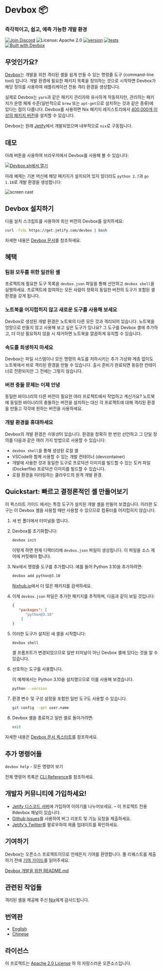 # Devbox 📦

### 즉각적이고, 쉽고, 예측 가능한 개발 환경

[![Join Discord](https://img.shields.io/discord/903306922852245526?color=7389D8&label=discord&logo=discord&logoColor=ffffff)](https://discord.gg/jetify) ![License: Apache 2.0](https://img.shields.io/github/license/jetify-com/devbox) [![version](https://img.shields.io/github/v/release/jetify-com/devbox?color=green&label=version&sort=semver)](https://github.com/jetify-com/devbox/releases) [![tests](https://github.com/jetify-com/devbox/actions/workflows/cli-post-release.yml/badge.svg)](https://github.com/jetify-com/devbox/actions/workflows/cli-release.yml?branch=main) [![Built with Devbox](https://www.jetify.com/img/devbox/shield_galaxy.svg)](https://www.jetify.com/devbox/docs/contributor-quickstart/)

## 무엇인가요?

[Devbox](https://www.jetify.com/devbox/)는 개발을 위한 격리된 셸을 쉽게 만들 수 있는 명령줄 도구 (command-line tool) 입니다. 개발 환경에 필요한 패키지 목록을 정의하는 것으로 시작하면 Devbox가 해당 정의를 사용하여 애플리케이션 전용 격리 환경을 생성합니다. 

실제로 Devbox는 `yarn`과 같은 패키지 관리자와 유사하게 작동하지만, 관리하는 패키지가 운영 체제 수준(일반적으로 `brew` 또는 `apt-get`으로 설치하는 것과 같은 종류)에 있다는 점이 다릅니다. Devbox를 사용하면 Nix 패키지 레지스트리에서 [400,000개 이상의 패키지 버전](https://www.nixhub.io)을 설치할 수 있습니다. 

Devbox는 원래 [Jetify](https://www.jetify.com)에서 개발되었으며 내부적으로 `nix`로 구동됩니다.  

## 데모

아래 버튼을 사용하여 브라우저에서 Devbox를 사용해 볼 수 있습니다:

[![Devbox.sh에서 열기](https://www.jetify.com/img/devbox/open-in-devbox.svg)](https://devbox.sh/new)

아래 예제는 기본 머신에 해당 패키지가 설치되어 있지 않더라도 `python 2.7`과 `go 1.18`로 개발 환경을 생성합니다:

![screen cast](https://user-images.githubusercontent.com/279789/186491771-6b910175-18ec-4c65-92b0-ed1a91bb15ed.svg)

## Devbox 설치하기

다음 설치 스크립트를 사용하여 최신 버전의 Devbox를 설치하세요:

```sh
curl -fsSL https://get.jetify.com/devbox | bash
```

자세한 내용은 [Devbox 문서](https://www.jetify.com/devbox/docs/installing_devbox/)를 참조하세요.

## 혜택

### 팀원 모두를 위한 일관된 셸

프로젝트에 필요한 도구 목록을 `devbox.json` 파일을 통해 선언하고 `devbox shell`을 실행하세요. 프로젝트에 참여하는 모든 사람이 정확히 동일한 버전의 도구가 포함된 셸 환경을 갖게 됩니다.

### 노트북을 어지럽히지 않고 새로운 도구를 사용해 보세요

Devbox로 생성된 개발 환경은 노트북의 다른 모든 것과 격리되어 있습니다. 노트북을 엉망으로 만들지 않고 사용해 보고 싶은 도구가 있나요? 그 도구를 Devbox 셸에 추가하고, 더 이상 필요하지 않을 시 제거하면 노트북을 깔끔하게 유지할 수 있습니다.

### 속도를 희생하지 마세요

Devbox는 파일 시스템이나 모든 명령의 속도를 저하시키는 추가 가상화 계층 없이도 노트북에서 바로 격리된 환경을 만들 수 있습니다. 출시 준비가 완료되면 동등한 컨테이너로 전환되지만 그 전에는 그렇지 않습니다.

### 버젼 충돌 문제는 이제 안녕

동일한 바이너리의 다른 버전이 필요한 여러 프로젝트에서 작업하고 계신가요? 노트북에 동일한 바이너리의 충돌하는 버전을 설치하는 대신 각 프로젝트에 대해 격리된 환경을 만들고 각각에 원하는 버전을 사용하세요.

### 개발 환경을 휴대하세요

Devbox의 개발 환경은 *이동성*이 있습니다. 환경을 정확히 한 번만 선언하고 그 단일 정의를 다음과 같은 여러 가지 방법으로 사용할 수 있습니다:

+ `devbox shell`을 통해 생성된 로컬 셸
+ VSCode와 함께 사용할 수 있는 개발 컨테이너 (devcontainer)
+ 개발에 사용한 것과 동일한 도구로 프로덕션 이미지를 빌드할 수 있는 도커 파일(Dockerfile) 프로덕션 이미지를 빌드할 수 있습니다.
+ 로컬 환경을 미러링하는 클라우드의 원격 개발 환경.

## Quickstart: 빠르고 결정론적인 셸 만들어보기

이 퀵스타트 가이드 에서는 특정 도구가 설치된 개발 셸을 만들어 보겠습니다. 이러한 도구는 이 Devbox 셸을 사용할 때만 사용할 수 있으므로 컴퓨터를 어지럽히지 않습니다.

1. 새 빈 폴더에서 터미널을 엽니다.

2. Devbox를 초기화합니다:

   ```bash
   devbox init
   ```

   이렇게 하면 현재 디렉터리에 `devbox.json` 파일이 생성됩니다. 이 파일을 소스 제어에 커밋해야 합니다.

3. Nix에서 명령줄 도구를 추가합니다. 예를 들어 Python 3.10을 추가하려면:

   ```bash
   devbox add python@3.10
   ```

   [Nixhub.io](https://www.nixhub.io)에서 더 많은 패키지를 검색하세요.

4. 이제 `devbox.json` 파일은 추가한 패키지를 추적하며, 다음과 같이 보일 것입니다:

   ```json
   {
      "packages": [
         "python@3.10"
       ]
   }
   ```

5. 이러한 도구가 설치된 새 셸을 시작합니다:

   ```bash
   devbox shell
   ```

   셸 프롬프트가 변경되었으므로 일반 터미널이 아닌 Devbox 셸에 있다는 것을 알 수 있습니다.

6. 선호하는 도구를 사용합니다.

   이 예제에서는 Python 3.10을 설치했으므로 이를 사용해 보겠습니다.

   ```bash
   python --version
   ```

7. 환경 변수 및 구성 설정을 포함한 일반 도구도 사용할 수 있습니다.

   ```bash
   git config --get user.name
   ```

8. Devbox 셸을 종료하고 일반 셸로 돌아가려면:

   ```bash
   exit
   ```

자세한 내용은 [Devbox 문서 퀵스타트](https://www.jetify.com/devbox/docs/quickstart/)를 참조하세요.

## 추가 명령어들

`devbox help` - 모든 명령어 보기

전체 명령어 목록은 [CLI Reference](https://www.jetify.com/devbox/docs/cli_reference/devbox/)를 참조하세요.

## 개발자 커뮤니티에 가입하세요!

+ [Jetify 디스코드 서버](https://discord.gg/jetify)에 가입하여 이야기를 나누어보세요. – 이 프로젝트 전용 #devbox 채널이 있습니다.
+ [Github Issues](https://github.com/jetify-com/devbox/issues)를 사용하여 버그 리포트 및 기능 요청을 제출하세요.
+ [Jetify's Twitter](https://twitter.com/jetify_com)를 팔로우하여 제품 업데이트를 확인하세요. 

## 기여하기

Devbox는 오픈소스 프로젝트이므로 언제든지 기여를 환영합니다. 풀 리퀘스트를 제출하기 전에 [기여 가이드](../../CONTRIBUTING.md)를 읽어주세요. 

[Devbox 개발을 위한 README.md](../../devbox.md)

## 관련된 작업들

격리된 셸을 제공해 주신 [Nix](https://nixos.org/)에게 감사드립니다.

## 번역판

+ [English](https://github.com/jetify-com/devbox/blob/main/README.md)
+ [Chinese](README-zh-CN.md)

## 라이선스

이 프로젝트는 [Apache 2.0 License](https://github.com/jetify-com/devbox/blob/main/LICENSE) 하 의 자랑스러운 오픈소스입니다.

